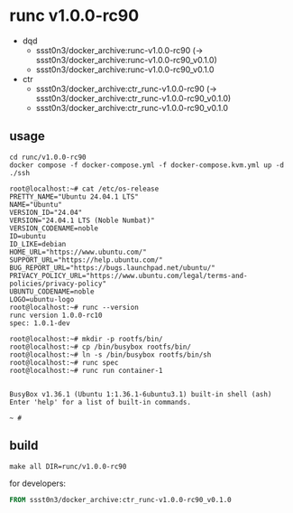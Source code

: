 # runc v1.0.0-rc90

* dqd
    * ssst0n3/docker_archive:runc-v1.0.0-rc90 (-> ssst0n3/docker_archive:runc-v1.0.0-rc90_v0.1.0)
    * ssst0n3/docker_archive:runc-v1.0.0-rc90_v0.1.0
* ctr
    * ssst0n3/docker_archive:ctr_runc-v1.0.0-rc90 (-> ssst0n3/docker_archive:ctr_runc-v1.0.0-rc90_v0.1.0)
    * ssst0n3/docker_archive:ctr_runc-v1.0.0-rc90_v0.1.0

## usage

```shell
cd runc/v1.0.0-rc90
docker compose -f docker-compose.yml -f docker-compose.kvm.yml up -d
./ssh
```

```shell
root@localhost:~# cat /etc/os-release 
PRETTY_NAME="Ubuntu 24.04.1 LTS"
NAME="Ubuntu"
VERSION_ID="24.04"
VERSION="24.04.1 LTS (Noble Numbat)"
VERSION_CODENAME=noble
ID=ubuntu
ID_LIKE=debian
HOME_URL="https://www.ubuntu.com/"
SUPPORT_URL="https://help.ubuntu.com/"
BUG_REPORT_URL="https://bugs.launchpad.net/ubuntu/"
PRIVACY_POLICY_URL="https://www.ubuntu.com/legal/terms-and-policies/privacy-policy"
UBUNTU_CODENAME=noble
LOGO=ubuntu-logo
root@localhost:~# runc --version
runc version 1.0.0-rc10
spec: 1.0.1-dev
```

```shell
root@localhost:~# mkdir -p rootfs/bin/
root@localhost:~# cp /bin/busybox rootfs/bin/
root@localhost:~# ln -s /bin/busybox rootfs/bin/sh
root@localhost:~# runc spec
root@localhost:~# runc run container-1


BusyBox v1.36.1 (Ubuntu 1:1.36.1-6ubuntu3.1) built-in shell (ash)
Enter 'help' for a list of built-in commands.

~ # 
```

## build

```shell
make all DIR=runc/v1.0.0-rc90
```

for developers:

```dockerfile
FROM ssst0n3/docker_archive:ctr_runc-v1.0.0-rc90_v0.1.0
```